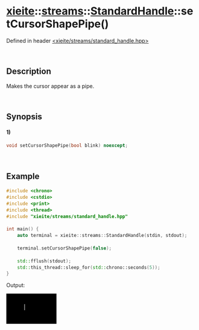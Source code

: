 # [xieite](../../../../../xieite.md)\:\:[streams](../../../../../streams.md)\:\:[StandardHandle](../../../standard_handle.md)\:\:setCursorShapePipe\(\)
Defined in header [<xieite/streams/standard_handle.hpp>](../../../../../../include/xieite/streams/standard_handle.hpp)

&nbsp;

## Description
Makes the cursor appear as a pipe.

&nbsp;

## Synopsis
#### 1)
```cpp
void setCursorShapePipe(bool blink) noexcept;
```

&nbsp;

## Example
```cpp
#include <chrono>
#include <cstdio>
#include <print>
#include <thread>
#include "xieite/streams/standard_handle.hpp"

int main() {
    auto terminal = xieite::streams::StandardHandle(stdin, stdout);

    terminal.setCursorShapePipe(false);

    std::fflush(stdout);
    std::this_thread::sleep_for(std::chrono::seconds(5));
}
```
Output:

![image](./set_cursor_shape_pipe.png)
